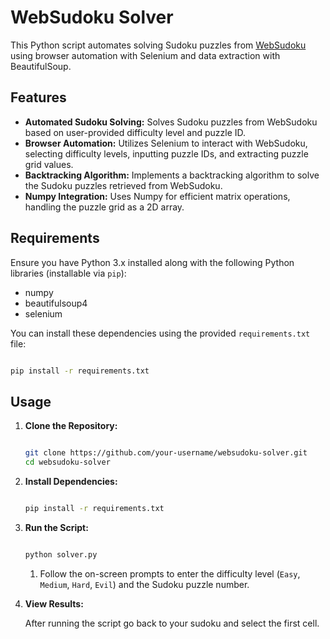 # WebSudoku Solver

This Python script automates solving Sudoku puzzles from [WebSudoku](https://www.websudoku.com/) using browser automation with Selenium and data extraction with BeautifulSoup.

## Features

- **Automated Sudoku Solving:** Solves Sudoku puzzles from WebSudoku based on user-provided difficulty level and puzzle ID.
- **Browser Automation:** Utilizes Selenium to interact with WebSudoku, selecting difficulty levels, inputting puzzle IDs, and extracting puzzle grid values.
- **Backtracking Algorithm:** Implements a backtracking algorithm to solve the Sudoku puzzles retrieved from WebSudoku.
- **Numpy Integration:** Uses Numpy for efficient matrix operations, handling the puzzle grid as a 2D array.

## Requirements

Ensure you have Python 3.x installed along with the following Python libraries (installable via `pip`):

- numpy
- beautifulsoup4
- selenium

You can install these dependencies using the provided `requirements.txt` file:

```bash

pip install -r requirements.txt

```
## Usage

1. **Clone the Repository:**

   ```bash
   
   git clone https://github.com/your-username/websudoku-solver.git
   cd websudoku-solver
   
   
2. **Install Dependencies:**

   ```bash
   
   pip install -r requirements.txt

3. **Run the Script:**

   ```bash
   
   python solver.py
   
    ```
   1. Follow the on-screen prompts to enter the difficulty level (`Easy`, `Medium`, `Hard`, `Evil`) and the Sudoku puzzle number.

5. **View Results:**

   After running the script go back to your sudoku and select the first cell. 
